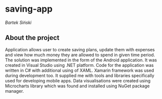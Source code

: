 # saving-app
*Bartek Siński*

## About the project
Application allows user to create saving plans, update them with expenses and view how much money they are allowed to spend in given time period. The solution was implemented in the form of the Android application. It was created in Visual Studio using .NET platform. Code for the application was written in C# with additional using of XAML. Xamarin framework was used during development too. It supplied me with tools and libraries specifically used for developing mobile apps. Data visualisations were created using Microcharts library which was found and installed using NuGet package manager.
